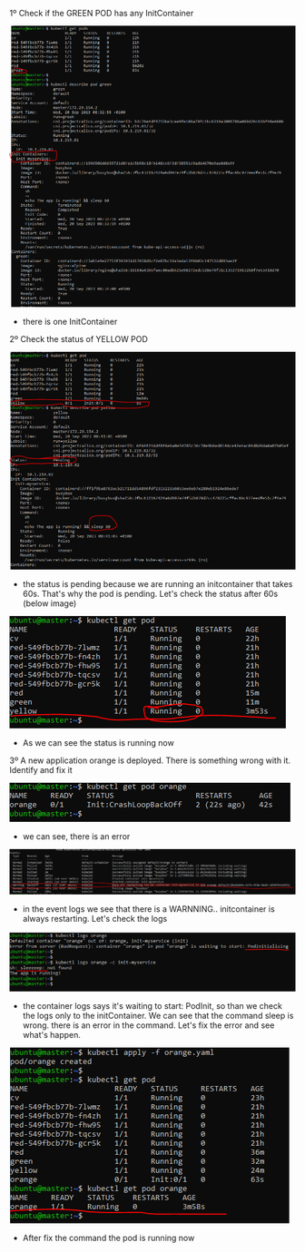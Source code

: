 1º Check if the GREEN POD has any InitContainer

![Alt Text](/00-images/lifecycle/init.PNG)
- there is one InitContainer

2º Check the status of YELLOW POD

![Alt Text](/00-images/lifecycle/init1.PNG)
- the status is pending because we are running an initcontainer that takes 60s. That's why the pod is pending. Let's check the status after 60s (below image)

![Alt Text](/00-images/lifecycle/init2.PNG)
- As we can see the status is running now

3º A new application orange is deployed. There is something wrong with it. Identify and fix it

![Alt Text](/00-images/lifecycle/init3.PNG)
- we can see, there is an error

![Alt Text](/00-images/lifecycle/init4.PNG)
- in the event logs we see that there is a WARNNING.. initcontainer is always restarting. Let's check the logs

![Alt Text](/00-images/lifecycle/init5.PNG)
- the container logs says it's waiting to start: PodInit, so than we check the logs only to the initContainer. We can see that the command sleep is wrong. there is an error in the command. Let's fix the error and see what's happen.

![Alt Text](/00-images/lifecycle/init6.PNG)
- After fix the command the pod is running now

